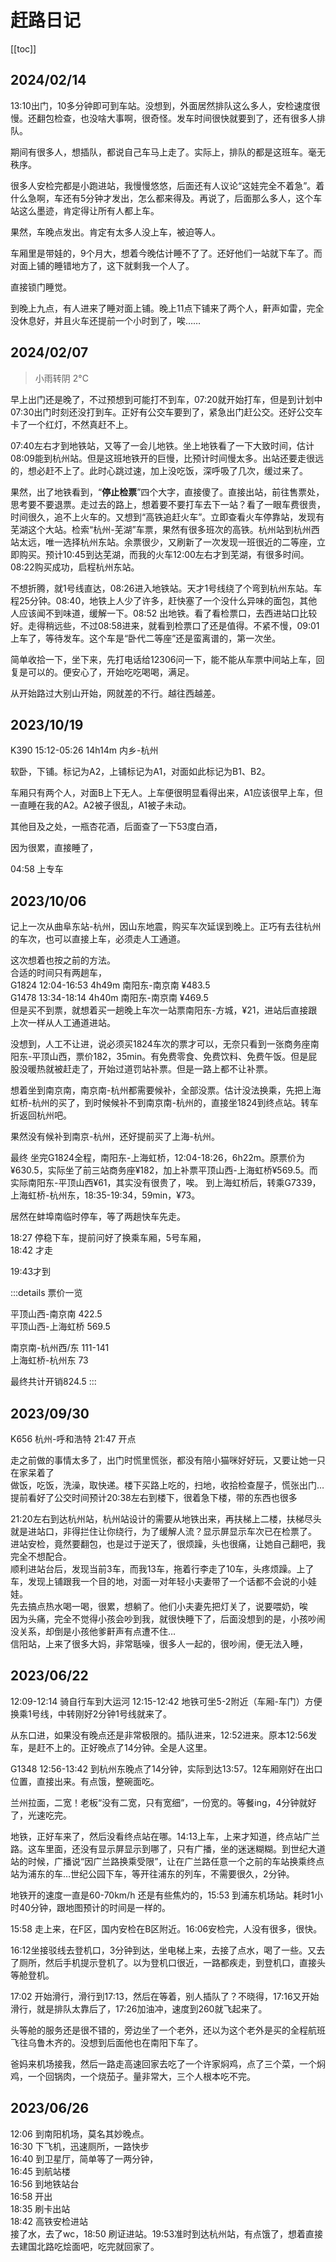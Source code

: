 # 赶路日记

[[toc]]

## 2024/02/14

13:10出门，10多分钟即可到车站。没想到，外面居然排队这么多人，安检速度很慢。还翻包检查，也没啥大事啊，很奇怪。发车时间很快就要到了，还有很多人排队。

期间有很多人，想插队，都说自己车马上走了。实际上，排队的都是这班车。毫无秩序。

很多人安检完都是小跑进站，我慢慢悠悠，后面还有人议论“这娃完全不着急”。着什么急啊，车还有5分钟才发出，怎么都来得及。再说了，后面那么多人，这个车站这么墨迹，肯定得让所有人都上车。

果然，车晚点发出。肯定有太多人没上车，被迫等人。

车厢里是带娃的，9个月大，想着今晚估计睡不了了。还好他们一站就下车了。而对面上铺的睡错地方了，这下就剩我一个人了。

直接锁门睡觉。

到晚上九点，有人进来了睡对面上铺。晚上11点下铺来了两个人，鼾声如雷，完全没休息好，并且火车还提前一个小时到了，唉……

## 2024/02/07

>小雨转阴 2°C

早上出门还是晚了，不过预想到可能打不到车，07:20就开始打车，但是到计划中07:30出门时刻还没打到车。正好有公交车要到了，紧急出门赶公交。还好公交车卡了一个红灯，不然真赶不上。

07:40左右才到地铁站，又等了一会儿地铁。坐上地铁看了一下大致时间，估计08:09能到杭州站。但是这班地铁开的巨慢，比预计时间慢太多。出站还要走很远的，想必赶不上了。此时心跳过速，加上没吃饭，深呼吸了几次，缓过来了。

果然，出了地铁看到，“**停止检票**”四个大字，直接傻了。直接出站，前往售票处，思考要不要退票。走过去的路上，想着要不要打车去下一站？看了一眼车费很贵，时间很久，追不上火车的。又想到“高铁追赶火车”。立即查看火车停靠站，发现有芜湖这个大站。检索“杭州-芜湖”车票，果然有很多班次的高铁。杭州站到杭州西站太远，唯一选择杭州东站。余票很少，又刷新了一次发现一班很近的二等座，立即购买。预计10:45到达芜湖，而我的火车12:00左右才到芜湖，有很多时间。08:22购买成功，启程杭州东站。

不想折腾，就1号线直达，08:26进入地铁站。天才1号线绕了个弯到杭州东站。车程25分钟。08:40，地铁上人少了许多，赶快塞了一个没什么异味的面包，其他人应该闻不到味道，缓解一下。08:52 出地铁。看了看检票口，去西进站口比较好。走得稍远些，不过08:58进来，就看到检票口了还是值得。不紧不慢，09:01上车了，等待发车。这个车是“卧代二等座”还是蛮离谱的，第一次坐。

简单收拾一下，坐下来，先打电话给12306问一下，能不能从车票中间站上车，回复是可以的。便安心了，开始吃吃喝喝，满足。

从开始路过大别山开始，网就差的不行。越往西越差。

## 2023/10/19

K390 15:12-05:26 14h14m 内乡-杭州

软卧，下铺。标记为A2，上铺标记为A1，对面如此标记为B1、B2。

车厢只有两个人，对面B上下无人。上车便很明显看得出来，A1应该很早上车，但一直睡在我的A2。A2被子很乱，A1被子未动。

其他目及之处，一瓶杏花酒，后面查了一下53度白酒，

因为很累，直接睡了，

04:58 上专车

## 2023/10/06

记上一次从曲阜东站-杭州，因山东地震，购买车次延误到晚上。正巧有去往杭州的车次，也可以直接上车，必须走人工通道。

这次想着也按之前的方法。  
合适的时间只有两趟车，  
G1824 12:04-16:53 4h49m 南阳东-南京南 ¥483.5  
G1478 13:34-18:14 4h40m 南阳东-南京南 ¥469.5  
但是买不到票，就想着买一趟晚上车次一站票南阳东-方城，¥21，进站后直接跟上次一样从人工通道进站。

没想到，人工不让进，说必须买1824车次的票才可以，无奈只看到一张商务座南阳东-平顶山西，票价182，35min。有免费零食、免费饮料、免费午饭。但是屁股没暖热就被赶走了，开始过道罚站补票。但是一路上都不让补票。

想着坐到南京南，南京南-杭州都需要候补，全部没票。估计没法换乘，先把上海虹桥-杭州的买了，到时候候补不到南京南-杭州的，直接坐1824到终点站。转车折返回杭州吧。

果然没有候补到南京-杭州，还好提前买了上海-杭州。

最终 坐完G1824全程，南阳东-上海虹桥，12:04-18:26，6h22m。原票价为¥630.5，实际坐了前三站商务座¥182，加上补票平顶山西-上海虹桥¥569.5。而实际南阳东-平顶山西¥61，其实没有很贵了，唉。
到上海虹桥后，转乘G7339，上海虹桥-杭州东，18:35-19:34，59min，¥73。

居然在蚌埠南临时停车，等了两趟快车先走。

18:27 停稳下车，提前问好了换乘车厢，5号车厢，  
18:42 才走

19:43才到

:::details 票价一览

平顶山西-南京南 422.5  
平顶山西-上海虹桥 569.5

南京南-杭州西/东 111-141  
上海虹桥-杭州东 73

最终共计开销824.5
:::

## 2023/09/30

K656 杭州-呼和浩特 21:47 开点

走之前做的事情太多了，出门时慌里慌张，都没有陪小猫咪好好玩，又要让她一只在家呆着了  
做饭，吃饭，洗澡，取快递。楼下买路上吃的，扫地，收拾检查屋子，慌张出门…  
提前看好了公交时间预计20:38左右到楼下，很着急下楼，带的东西也很多  

21:20左右到达杭州站，杭州站设计的需要从地铁出来，再扶梯上二楼，扶梯尽头就是进站口，非得拦住让你绕行，为了缓解人流？显示屏显示车次已在检票了。  
进站安检，竟然要翻包，也是过于逆天了，很烦躁，头也很痛，让她自己翻吧，我完全不想配合。  
顺利进站台后，发现当前3车，而我13车，拖着行李走了10车，头疼烦躁。上了车，发现上铺跟我一个目的地，对面一对年轻小夫妻带了一个话都不会说的小娃娃。  
先去搞点热水喝一喝，很累，想躺了。他们小夫妻先把灯关了，说要喂奶，唉  
因为头痛，完全不觉得小孩会吵到我，就很快睡下了，后面没想到的是，小孩吵闹没关系，却倒是小孩他爹鼾声有点遭不住…  
信阳站，上来了很多大妈，非常聒噪，很多人一起的，很吵闹，便无法入睡，

## 2023/06/22

12:09-12:14 骑自行车到大运河
12:15-12:42 地铁可坐5-2附近（车厢-车门）方便换乘1号线，中转刚好2分钟1号线就来了。

从东口进，如果没有晚点还是非常极限的。插队进来，12:52进来。原本12:56发车，是赶不上的。正好晚点了14分钟。全是人这里。

G1348 12:56-13:42 到杭州东晚点了14分钟，实际到达13:57。12车厢刚好在出口位置，直接出来。有点饿，整碗面吃。

兰州拉面，二宽！老板“没有二宽，只有宽细”，一份宽的。等餐ing，4分钟就好了，光速吃完。

地铁，正好车来了，然后没看终点站在哪。14:13上车，上来才知道，终点站广兰路。这车里面，还没有显示屏显示到哪了，只有广播，坐的迷迷糊糊。到世纪大道站的时候，广播说“因广兰路换乘受限”，让在广兰路任意一个之前的车站换乘终点站为浦东的车…世纪公园下车，等开往浦东的列车，不需要很久，2分钟。

地铁开的速度一直是60-70km/h 还是有些焦灼的，15:53 到浦东机场站。耗时1小时40分钟，跟地图预计的时间是一样的。

15:58 走上来，在F区，国内安检在B区附近。16:06安检完，人没有很多，很快。

16:12坐接驳线去登机口，3分钟到达，坐电梯上来，去接了点水，喝了一些。又去了厕所，然后手机提示登机了。以为登机口很近，一路都疾走，到登机口，直接头等舱登机。

17:02 开始滑行，滑行到17:13，然后在等着，别人插队了？不晓得，17:16又开始滑行，就是排队太靠后了，17:26加油冲，速度到260就飞起来了。

头等舱的服务还是很不错的，旁边坐了一个老外，还以为这个老外是买的全程航班飞往乌鲁木齐的。没想到后面他也在南阳下车了。

爸妈来机场接我，然后一路走高速回家去吃了一个许家焖鸡，点了三个菜，一个焖鸡，一个回锅肉，一个烧茄子。量非常大，三个人根本吃不完。

## 2023/06/26

12:06 到南阳机场，莫名其妙晚点。  
16:30 下飞机，迅速厕所，一路快步  
16:40 到卫星厅，简单等了一两分钟，  
16:45 到航站楼  
16:56 到地铁站台  
16:58 开出  
18:35 刷卡出站  
18:42 高铁安检进站  
接了水，去了wc，18:50 刷证进站。19:53准时到达杭州站，有点饿了，想着直接去建国北路吃烩面吧，吃完就回家了。
